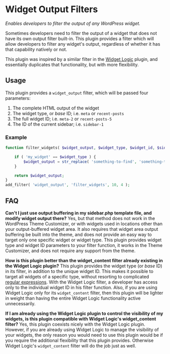# Widget Output Filters
*Enables developers to filter the output of any WordPress widget.*

Sometimes developers need to filter the output of a widget that does not have its own output filter built-in. This plugin provides a filter which will allow developers to filter any widget's output, regardless of whether it has that capability natively or not.

This plugin was inspired by a similar filter in the [Widget Logic](https://wordpress.org/plugins/widget-logic/) plugin, and essentially duplicates that functionality, but with more flexibility.

## Usage

This plugin provides a `widget_output` filter, which will be passed four parameters:

1. The complete HTML output of the widget
2. The widget type, or *base* ID; i.e. `meta` or `recent-posts`
3. The full widget ID; i.e. `meta-2` or `recent-posts-5`
4. The ID of the current sidebar; i.e. `sidebar-1`

### Example

```php
function filter_widgets( $widget_output, $widget_type, $widget_id, $sidebar_id ) {

	if ( 'my_widget' == $widget_type ) {
		$widget_output = str_replace( 'something-to-find', 'something-to-replace', $widget_output );
	}

	return $widget_output;
}
add_filter( 'widget_output', 'filter_widgets', 10, 4 );
```

## FAQ

**Can't I just use output buffering in my sidebar.php template file, and modify widget output there?**
Yes, but that method does not work in the WordPress Theme Customizer, or with widgets used in locations other than your output-buffered widget area. It also requires that widget area output buffering be built into the theme, and does not provide an easy way to target only one specific widget or widget type. This plugin provides widget type and widget ID parameters to your filter function, it works in the Theme Customizer, and does not require any support from the theme.

**How is this plugin better than the widget_content filter already existing in the Widget Logic plugin?**
This plugin provides the widget type (or *base* ID) in its filter, in addition to the unique widget ID. This makes it possible to target all widgets of a specific type, without resorting to complicated [regular expressions](http://en.wikipedia.org/wiki/Regular_expression). With the Widget Logic filter, a developer has access only to the individual widget ID in his filter function. Also, if you are using Widget Logic only for its `widget_content` filter, then this plugin will be lighter in weight than having the entire Widget Logic functionality active unnecessarily.

**If I am already using the Widget Logic plugin to control the visibility of my widgets, is this plugin compatible with Widget Logic's widget_content filter?**
Yes, this plugin coexists nicely with the Widget Logic plugin. However, if you are already using Widget Logic to manage the visibility of your widgets, the only reason you would need to use this plugin would be if you require the additional flexibility that this plugin provides. Otherwise Widget Logic's `widget_content` filter will do the job just as well.
